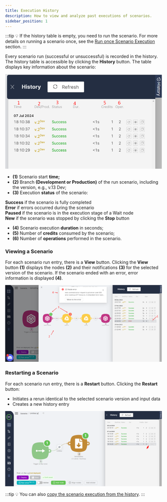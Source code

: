 ```yaml
---
title: Execution History
description: How to view and analyze past executions of scenarios.
sidebar_position: 1
---
```


:::tip
💡 If the history table is empty, you need to run the scenario. For more details on running a scenario once, see the [Run once Scenario Execution](../action_trigger_nodes/trigger_on_run_once.md) section.
:::

Every scenario run (successful or unsuccessful) is recorded in the history. The history table is accessible by clicking the **History** button. The table displays key information about the scenario:

![Untitled](./execution_history/untitled.png)

- **(1)** Scenario start **time;**  
- **(2)** Branch **(Development or Production)** of the run scenario, including the version, e.g., v.13 Dev;  
- **(3)** Execution **status** of the scenario:  

**Success** if the scenario is fully completed  
**Error** if errors occurred during the scenario  
**Paused** if the scenario is in the execution stage of a Wait node  
**New** if the scenario was stopped by clicking the **Stop** button  

- **(4)** Scenario execution **duration** in seconds;  
- **(5)** Number of **credits** consumed by the scenario;  
- **(6)** Number of **operations** performed in the scenario.  

### Viewing a Scenario

For each scenario run entry, there is a **View** button. Clicking the **View** button **(1)** displays the nodes **(2)** and their notifications **(3)** for the selected version of the scenario. If the scenario ended with an error, error information is displayed **(4)**.  

![Untitled](./execution_history/untitled_1.png)

### Restarting a Scenario

For each scenario run entry, there is a **Restart** button. Clicking the **Restart** button:  

- Initiates a rerun identical to the selected scenario version and input data  
- Creates a new history entry  

![Untitled](./execution_history/untitled_2.png)

:::tip
💡 You can also [copy the scenario execution from the history](../../support_analytics/faq/how_to_copy_link_to_scenario_execution.md).
:::
